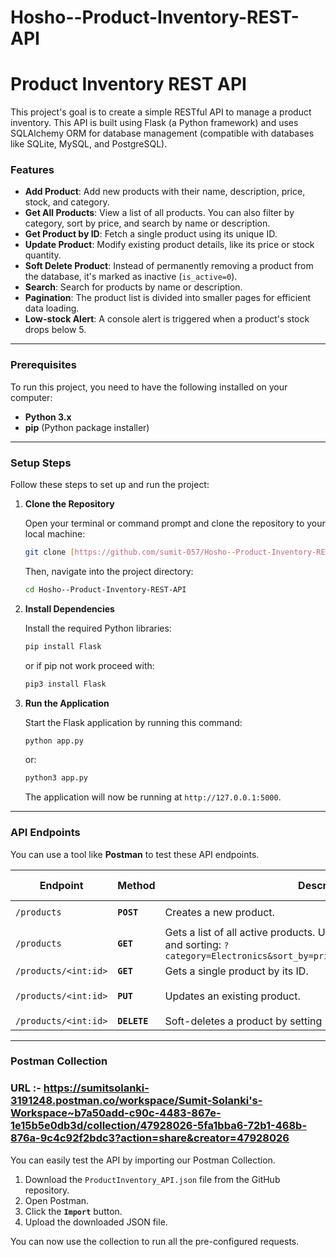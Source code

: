 # Hosho--Product-Inventory-REST-API
# Product Inventory REST API

This project's goal is to create a simple RESTful API to manage a product inventory. This API is built using Flask (a Python framework) and uses SQLAlchemy ORM for database management (compatible with databases like SQLite, MySQL, and PostgreSQL).

### Features

* **Add Product**: Add new products with their name, description, price, stock, and category.
* **Get All Products**: View a list of all products. You can also filter by category, sort by price, and search by name or description.
* **Get Product by ID**: Fetch a single product using its unique ID.
* **Update Product**: Modify existing product details, like its price or stock quantity.
* **Soft Delete Product**: Instead of permanently removing a product from the database, it's marked as inactive (`is_active=0`).
* **Search**: Search for products by name or description.
* **Pagination**: The product list is divided into smaller pages for efficient data loading.
* **Low-stock Alert**: A console alert is triggered when a product's stock drops below 5.

---

### Prerequisites

To run this project, you need to have the following installed on your computer:

* **Python 3.x**
* **pip** (Python package installer)

---

### Setup Steps

Follow these steps to set up and run the project:

1.  **Clone the Repository**

    Open your terminal or command prompt and clone the repository to your local machine:
    ```bash
    git clone [https://github.com/sumit-057/Hosho--Product-Inventory-REST-API.git](https://github.com/sumit-057/Hosho--Product-Inventory-REST-API.git)
    ```
    Then, navigate into the project directory:
    ```bash
    cd Hosho--Product-Inventory-REST-API
    ```

2.  **Install Dependencies**

    Install the required Python libraries:
    ```bash
    pip install Flask
    ```
    or if pip not work proceed with:
    ```bash
    pip3 install Flask
    ```

3.  **Run the Application**

    Start the Flask application by running this command:
    ```bash
    python app.py
    ```
    or:
    ```bash
    python3 app.py
    ```
    The application will now be running at `http://127.0.0.1:5000`.

---

### API Endpoints

You can use a tool like **Postman** to test these API endpoints.

| Endpoint                  | Method   | Description                                                                     | Example Request Body (JSON) |
| ------------------------- | -------- | ------------------------------------------------------------------------------- | --------------------------- |
| `/products`               | **`POST`** | Creates a new product.                                                          | `{ "name": "...", "price": ... }` |
| `/products`               | **`GET`** | Gets a list of all active products. Use query parameters for filtering and sorting: `?category=Electronics&sort_by=price&search=phone&page=1&limit=10` | N/A |
| `/products/<int:id>`      | **`GET`** | Gets a single product by its ID.                                                | N/A |
| `/products/<int:id>`      | **`PUT`** | Updates an existing product.                                                    | `{ "price": 12.99, "stock_quantity": 25 }` |
| `/products/<int:id>`      | **`DELETE`**| Soft-deletes a product by setting `is_active=0`.                               | N/A |

---

### Postman Collection

### URL :- https://sumitsolanki-3191248.postman.co/workspace/Sumit-Solanki's-Workspace~b7a50add-c90c-4483-867e-1e15b5e0db3d/collection/47928026-5fa1bba6-72b1-468b-876a-9c4c92f2bdc3?action=share&creator=47928026

You can easily test the API by importing our Postman Collection.

1.  Download the `ProductInventory_API.json` file from the GitHub repository.
2.  Open Postman.
3.  Click the **`Import`** button.
4.  Upload the downloaded JSON file.

You can now use the collection to run all the pre-configured requests.
